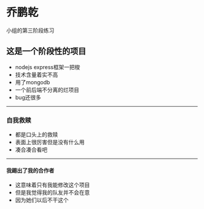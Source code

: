 # 乔鹏乾
小组的第三阶段练习
## 这是一个阶段性的项目
+ nodejs express框架一把梭
+ 技术含量着实不高
+ 用了mongodb
+ 一个前后端不分离的烂项目
+ bug还很多
---
### 自我救赎
+ 都是口头上的救赎
+ 表面上很厉害但是没有什么用
+ 凑合凑合看吧
---
#### 我踢出了我的合作者
+ 这意味着只有我能修改这个项目
+ 但是我觉得我的队友并不会在意
+ 因为她们以后不干这个
